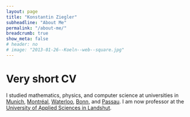 ```yaml
---
layout: page
title: "Konstantin Ziegler"
subheadline: "About Me"
permalink: "/about-me/"
breadcrumb: true
show_meta: false
# header: no
# image: "2013-01-26--Koeln--web--square.jpg"
---
```


# Very short CV

I studied mathematics, physics, and computer science at universities in [Munich](https://www.tum.de/), [Montréal](http://www.mcgill.ca/), [Waterloo](https://uwaterloo.ca/), [Bonn](http://www3.uni-bonn.de/), and [Passau](http://www.uni-passau.de/en/). I am now professor at the [University of Applied Sciences in Landshut](https://www.haw-landshut.de/en.html).
